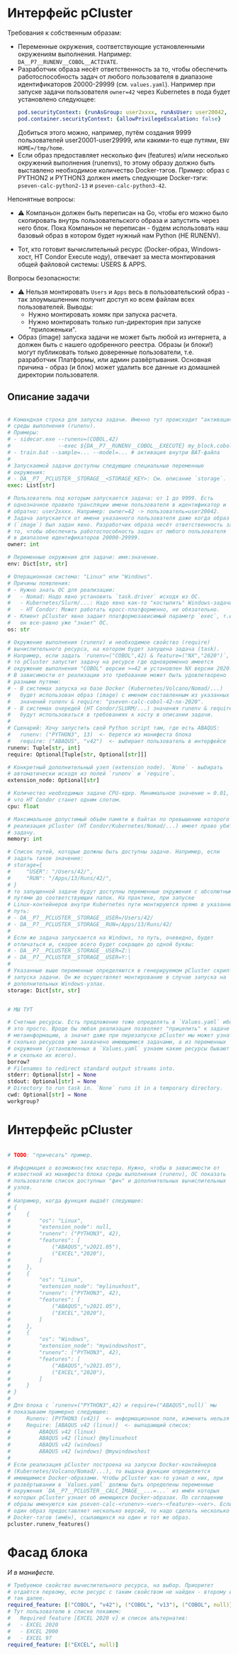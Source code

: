 # Интерфейс pCluster

Требования к собственным образам:
- Переменные окружения, соответствующие установленными окружениям
  выполнения. Например: `DA__P7__RUNENV__COBOL__ACTIVATE`.
- Разработчик образа несёт ответственность за то, чтобы обеспечить
  работоспособность задач от любого пользователя в диапазоне
  идентификаторов 20000-29999 (см. `values.yaml`). Например при запуске
  задачи пользователя `owner=42` через Kubernetes в пода будет
  установлено следующее:
  ```yaml
  pod.securityContext: {runAsGroup: user2xxxx, runAsUser: user20042, runAsNonRoot: true}
  pod.container.securityContext: {allowPrivilegeEscalation: false}
  ```
  Добиться этого можно, например, путём создания 9999 пользователей
  user20001-user29999, или какими-то еще путями, `ENV HOME=/tmp/home`.
- Если образ предоставляет несколько фич (features) и/или несколько
  окружений выполнения (runenvs), то этому образу должно быть выставлено
  необходимое количество Docker-тэгов. Пример: образ с PYTHON2 и PYTHON3
  должен иметь следующие Docker-тэги: `pseven-calc-python2-13` и
  `pseven-calc-python3-42`.

Непонятные вопросы:
- ⚠️ Компаньон должен быть переписан на Go, чтобы его можно было
  скопировать внутрь пользовательского образа и запустить через него
  блок. Пока Компаньон не переписан - будем использовать наш базовый
  образ в котором будет нужный нам Python (НЕ RUNENV).

- Тот, кто готовит вычислительный ресурс (Docker-образ, Windows-хост,
  HT Condor Execute ноду), отвечает за места монтирования общей файловой
  системы: USERS & APPS.

Вопросы безопасности:
- ⚠️ Нельзя монтировать `Users` и `Apps` весь в пользовательский образ -
  так злоумышленник получит доступ ко всем файлам всех пользователей.
  Выводы:
  - Нужно монтировать хомяк при запуска расчета.
  - Нужно монтировать только run-директория при запуске "приложеньки".
- Образ (image) запуска задачи не может быть любой из интернета, а
  должен быть с нашего одобренного реестра. Образы (и блоки!) могут
  публиковать только доверенные пользователи, т.е. разработчик
  Платформы, или админ развёртывания. Основная причина - образ (и блок)
  может удалить все данные из домашней директории пользователя.




## Описание задачи

```python

# Командная строка для запуска задачи. Именно тут происходит "активация"
# среды выполнения (runenv).
# Примеры:
# - sidecar.exe --runenv=(COBOL,42)
#               --exec ${DA__P7__RUNENV__COBOL__EXECUTE} my_block.cobol
# - train.bat --sample=... --model=... # активация внутри BAT-файла
#
# Запускаемой задачи доступны следующие специальные переменные
# окружения:
# - DA__P7__PCLUSTER__STORAGE__<STORAGE_KEY>: См. описание `storage`.
exec: List[str]

# Пользователь под которым запускается задача: от 1 до 9999. Есть
# однозначное правило трансляции имени пользователя в идентификатор и
# обратно: user2xxxx. Например: owner=42 -> пользователь=user20042.
# Задача запускается от имени указанного пользователя даже когда образ
# (`image`) был задан явно. Разработчик образа несёт ответственность за
# то, чтобы обеспечить работоспособность задач от любого пользователя
# в диапазоне идентификаторов 20000-29999.
owner: int

# Переменные окружения для задачи: имя:значение.
env: Dict[str, str]

# Операционная система: "Linux" или "Windows".
# Причины появления:
# - Нужно знать ОС для реализации:
#   - Nomad: Надо явно установить `task.driver` исходя из ОС.
#   - Kubernetes/Slurm/...: Надо явно как-то "костылить" Windows-задачи.
#   - HT Condor: Может работать кросс-платформенно, не обязательно.
# - Клиент pCluster явно задает платформозависимый параметр `exec`, т.е.
#   он все-равно уже "знает" ОС.
os: str

# Окружение выполнения (runenv) и необходимое свойство (require)
# вычислительного ресурса, на котором будет запущена задача (task).
# Например, если задать `runenv=("COBOL",42) & feature=("NX","2020")`,
# то pCluster запустит задачу на ресурсе где одновременно имеется
# окружение выполнения "COBOL" версии >=42 и установлен NX версии 2020.
# В зависимости от реализации это требование может быть удовлетворено
# разными путями:
# - В системах запуска на базе Docker (Kubernetes/Volcano/Nomad/...)
#   будет использован образ (image) с именем составленным из указанных
#   значений runenv & require: "pseven-calc-cobol-42-nx-2020".
# - В системах очередей (HT Condor/SLURM/...) значения runenv & require
#   будут использоваться в требованиях к хосту в описании задачи.
#
# Сценарий: Хочу запустить свой Python script там, где есть ABAQUS:
#   runenv: ("PYTHON3", 13)  <- берется из манифеста блока
#   require: ("ABAQUS", "v42")  <- выбирает пользователь в интерфейсе
runenv: Tuple[str, int]
require: Optional[Tuple[str, Optional[str]]]

# Конкретный дополнительный узел (extension node). `None` - выбирать
# автоматически исходя из полей `runenv` и `require`.
extension_node: Optional[str]

# Количество необходимых задаче CPU-ядер. Минимальное значение = 0.01,
# что HT Condor станет одним слотом.
cpu: float

# Максимальное допустимый объём памяти в байтах по превышению которого
# реализация pCluster (HT Condor/Kubernetes/Nomad/...) имеет право убить
# задачу.
memory: int

# Список путей, которые должны быть доступны задаче. Например, если
# задать такое значение:
# storage={
#     "USER": "/Users/42/",
#     "RUN": "/Apps/13/Runs/42/",
# }
# то запущенной задаче будут доступны переменные окружения с абсолютными
# путями до соответствующих папок. На практике, при запуске
# Linux-контейнеров внутри Kubernetes пути монтируются прямо в указанный
# путь:
# - DA__P7__PCLUSTER__STORAGE__USER=/Users/42/
# - DA__P7__PCLUSTER__STORAGE__RUN=/Apps/13/Runs/42/
#
# Если же задача запускается на Windows, то путь, очевидно, будет
# отличаться и, скорее всего будет сокращен до одной буквы:
# - DA__P7__PCLUSTER__STORAGE__USER=Z:\
# - DA__P7__PCLUSTER__STORAGE__USER=Y:\
#
# Указанные выше переменные определяются в генерируемом pCluster скрипте
# запуска задачи. Он же осуществляет монтирование в случае запуска на
# дополнительных Windows-узлах.
storage: Dict[str, str]


# МЫ ТУТ

# Счетные ресурсы. Есть предложение тоже определять в `Values.yaml` ибо
# это просто. Вроде бы любая реализация позволяет "прицепить" к задаче
# метаинформацию, а значит даже при перезапуске pCluster мы может узнать
# сколько ресурсов уже захвачено имеющимися задачами, а из переменных
# окружения (установленных в `Values.yaml` узнаем какие ресурсы бывают
# и сколько их всего).
borrow?
# Filenames to redirect standard output streams into.
stderr: Optional[str] = None
stdout: Optional[str] = None
# Directory to run task in. `None` runs it in a temporary directory.
cwd: Optional[str] = None
workgroup?

```


# Интерфейс pCluster

```python

# TODO: "причесать" пример.

# Информация о возможностях кластера. Нужно, чтобы в зависимости от
# известной из манифеста блока среды выполнения (runenv), ОС показать
# пользователю список доступных "фич" и дополнительных вычислительных
# узлов.
#
# Например, когда функция выдаёт следующее:
# {
#     {
#         "os": "Linux",
#         "extension_node": null,
#         "runenv": ("PYTHON3", 42),
#         "features": [
#             ("ABAQUS","v2021.05"),
#             ("EXCEL","2020"),
#         ]
#     },
#     {
#         "os": "Linux",
#         "extension_node": "mylinuxhost",
#         "runenv": ("PYTHON3", 42),
#         "features": [
#             ("ABAQUS","v2021.05"),
#             ("EXCEL","2020"),
#         ]
#     },
#     {
#         "os": "Windows",
#         "extension_node": "mywindowshost",
#         "runenv": ("PYTHON3", 42),
#         "features": [
#             ("ABAQUS","v2021.05"),
#             ("EXCEL","2020"),
#         ]
#     }
# }
#
# Для блока с `runenv=("PYTHON3",42) и require=("ABAQUS",null)` мы
# показываем примерно следующее:
#     Runenv: [PYTHON3 (v42)]  <- информационное поле, изменить нельзя
#     Require: [ABAQUS v42 (linux)]  <- выпадающий список:
#         ABAQUS v42 (linux)
#         ABAQUS v42 (linux) @mylinuxhost
#         ABAQUS v42 (windows)
#         ABAQUS v42 (windows) @mywindowshost
#
# Если реализация pCluster построена на запуске Docker-контейнеров
# (Kubernetes/Volcano/Nomad/...), то выдача функции определяется
# имеющимися Docker-образами. Чтобы pCluster как-то узнал о них, при
# развёртывании в `Values.yaml` должны быть определены переменные
# окружения `DA__P7__PCLUSTER__CALC_IMAGE__...=...` из имён которых
# которых pCluster узнает об имеющихся Docker-образах. По соглашению
# образы именуются как pseven-calc-<runenv>-<ver>-<feature>-<ver>. Если
# один образ предоставляет несколько версий, то надо сделать несколько
# Docker-тэгов (имён), ссылающихся на один и тот же образ.
pcluster.runenv_features()

```

# Фасад блока

_И в манифесте._

```yaml
# Требуемое свойство вычислительного ресурса, на выбор. Приоритет
# отдаётся первому, если ресурс с таким свойством не найден - второму и
# так далее.
required_feature: [("COBOL", "v42"), ("COBOL", "v13"), ("COBOL", null)]
# Тут пользователю в списке покажем:
#   Required feature [EXCEL 2020 v] и список альтернатив:
#   - EXCEL 2020
#   - EXCEL 2000
#   - EXCEL 97
required_feature: [("EXCEL", null)]
```
